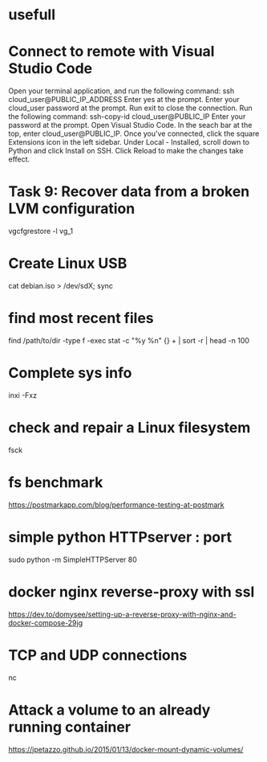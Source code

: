 # usefull

# Connect to remote with Visual Studio Code 

Open your terminal application, and run the following command:
ssh cloud_user@PUBLIC_IP_ADDRESS
Enter yes at the prompt.
Enter your cloud_user password at the prompt.
Run exit to close the connection.
Run the following command:
ssh-copy-id cloud_user@PUBLIC_IP
Enter your password at the prompt.
Open Visual Studio Code.
In the seach bar at the top, enter cloud_user@PUBLIC_IP.
Once you've connected, click the square Extensions icon in the left sidebar.
Under Local - Installed, scroll down to Python and click Install on SSH.
Click Reload to make the changes take effect.

# Task 9: Recover data from a broken LVM configuration
vgcfgrestore -l vg_1

# Create Linux USB
cat debian.iso > /dev/sdX; sync


# find most recent files 
find /path/to/dir -type f -exec stat -c "%y %n" {} + | sort -r | head -n 100 

# Complete sys info
inxi -Fxz

# check and repair a Linux filesystem

fsck

# fs benchmark
https://postmarkapp.com/blog/performance-testing-at-postmark

# simple python HTTPserver : port 
sudo python -m SimpleHTTPServer 80

# docker nginx reverse-proxy with ssl
https://dev.to/domysee/setting-up-a-reverse-proxy-with-nginx-and-docker-compose-29jg

# TCP and UDP connections
nc

# Attack a volume to an already running container
https://jpetazzo.github.io/2015/01/13/docker-mount-dynamic-volumes/

